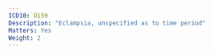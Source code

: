 ```yaml
---
ICD10: O159
Description: "Eclampsia, unspecified as to time period"
Matters: Yes
Weight: 2
---
```


